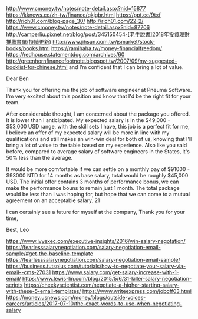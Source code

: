 http://www.cmoney.tw/notes/note-detail.aspx?nid=15877
https://kknews.cc/zh-tw/finance/qkjgbr.html
https://ppt.cc/9txf
http://rich01.com/blog-page_30/
http://rich01.com/22-2/
https://www.cmoney.tw/notes/note-detail.aspx?nid=87706
http://camperliu.pixnet.net/blog/post/345150454-[老牛說書]2018年投資理財推薦書單(持續更新)
http://www.jihsun.com.tw/jsmarket/stock-books/books.html
https://ramihaha.tw/money-financialfreedom/
https://redhouse.statementdog.com/archives/60
http://greenhornfinancefootnote.blogspot.tw/2007/09/my-suggested-booklist-for-chinese.html
and I’m confident that I can bring a lot of value.

Dear Ben

Thank you for offering me the job of software engineer at Pneuma Software. I'm very excited about this position and know that I'd be the right fit for your team.

After considerable thought, I am concerned about the package you offered. It is lower than I anticipated. My expected salary is in the $49,000 - $53,000 USD range, with the skill sets I have, this job is a perfect fit for me, I believe an offer of my expected salary will be more in line with my qualifications and still makes an win-win deal for both of us, knowing that I'll bring a lot of value to the table based on my experience. Also like you said before, compared to average salary of software engineers in the States, it's 50% less than the average. 

It would be more comfortable if we can settle on a monthly pay of $91000 - $93000 NTD for 14 months as base salary, total would be roughly $45,000 USD. The initial offer contains 3 months of performance bonus, we can make the performance bouns to remain just 1 month. The total package would be less than I was hoping for, but hope that we can come to a mutual agreement on an acceptable salary.
21

I can certainly see a future for myself at the company, 
Thank you for your time,

Best,
Leo

https://www.ivyexec.com/executive-insights/2016/win-salary-negotation/
https://fearlesssalarynegotiation.com/salary-negotiation-email-sample/#get-the-baseline-template
https://fearlesssalarynegotiation.com/salary-negotiation-email-sample/
https://business.tutsplus.com/tutorials/how-to-negotiate-your-salary-via-email--cms-27031
https://www.salary.com/get-salary-increase-with-1-email/
https://www.lewis-lin.com/blog/2015/5/6/31-killer-salary-negotiation-scripts
https://cheekyscientist.com/negotiate-a-higher-starting-salary-with-these-5-email-templates/
https://www.writeexpress.com/joboff03.html
https://money.usnews.com/money/blogs/outside-voices-careers/articles/2017-07-10/the-exact-words-to-use-when-negotiating-salary
